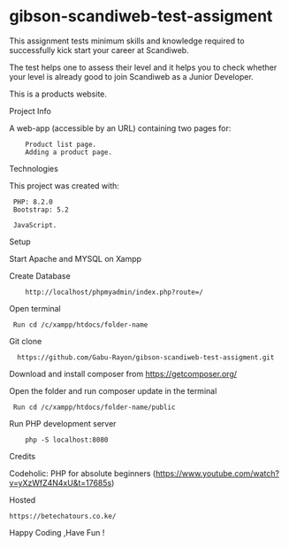 # gibson-scandiweb-test-assigment

This assignment tests minimum skills and knowledge required to successfully kick start your career at Scandiweb.

The test helps one to assess their level and it helps you to check whether your level is already good to join Scandiweb as a Junior Developer.



This is a products website.

Project Info

A web-app (accessible by an URL) containing two pages for:

        Product list page.
        Adding a product page.
Technologies

This project was created with:


     PHP: 8.2.0
     Bootstrap: 5.2

     JavaScript.
     
Setup

Start Apache and MYSQL on Xampp

Create Database 

        http://localhost/phpmyadmin/index.php?route=/

Open terminal

     Run cd /c/xampp/htdocs/folder-name
     
Git clone

      https://github.com/Gabu-Rayon/gibson-scandiweb-test-assigment.git

Download and install composer from https://getcomposer.org/



Open the folder and run composer update in the terminal

     Run cd /c/xampp/htdocs/folder-name/public

Run PHP development server 

        php -S localhost:8080
Credits

Codeholic: PHP for absolute beginners (https://www.youtube.com/watch?v=yXzWfZ4N4xU&t=17685s)

Hosted 

    https://betechatours.co.ke/

Happy Coding ,Have Fun !
